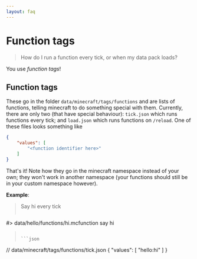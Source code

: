 ```yaml
---
layout: faq
---
```

# Function tags

> How do I run a function every tick, or when my data pack loads?

You use *function tags*!

## Function tags
These go in the folder `data/minecraft/tags/functions` and are lists of functions, telling minecraft to do something special with them. Currently, there are only two (that have special behaviour): `tick.json` which runs functions every tick; and `load.json` which runs functions on `/reload`. One of these files looks something like

```json
{
    "values": [
        "<function identifier here>"
    ]
}
```

That's it! Note how they go in the minecraft namespace instead of your own; they won't work in another namespace (your functions should still be in your custom namespace however).

**Example**:
> Say hi every tick
>
> ```
#> data/hello/functions/hi.mcfunction
say hi
> ```
>
> ```json
// data/minecraft/tags/functions/tick.json
{
    "values": [
        "hello:hi"
    ]
}
> ```